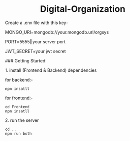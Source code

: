 <h1 id="title" align="center">Digital-Organization</h1>
<p>Create a .env file with this key-</p>
<p>MONGO_URI=mongodb://your.mongodb.url/orgsys</p>
<p>PORT=5555||your server port</p>
<p>JWT_SECRET=your jwt secret</p>
</p>
### Getting Started

<p>1. install (Frontend & Backend) dependencies</p>

for backend:-
```
npm insatll
```

for frontend:-
```
cd Frontend
npm insatll
```

<p>2. run the server</p>

```
cd ..
npm run both
```
